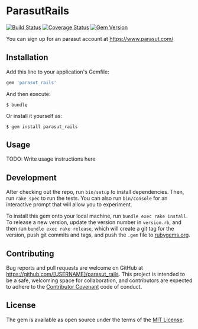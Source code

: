 # ParasutRails

[![Build Status](https://travis-ci.org/ahtung/parasut_rails.svg?branch=master)](https://travis-ci.org/ahtung/parasut_rails)
[![Coverage Status](https://coveralls.io/repos/github/ahtung/parasut_rails/badge.svg?branch=master)](https://coveralls.io/github/ahtung/parasut_rails?branch=master)
[![Gem Version](https://badge.fury.io/rb/parasut_rails.svg)](https://badge.fury.io/rb/parasut_rails)

You can sign up for an parasut account at https://www.parasut.com/

## Installation

Add this line to your application's Gemfile:

```ruby
gem 'parasut_rails'
```

And then execute:

    $ bundle

Or install it yourself as:

    $ gem install parasut_rails

## Usage

TODO: Write usage instructions here

## Development

After checking out the repo, run `bin/setup` to install dependencies. Then, run `rake spec` to run the tests. You can also run `bin/console` for an interactive prompt that will allow you to experiment.

To install this gem onto your local machine, run `bundle exec rake install`. To release a new version, update the version number in `version.rb`, and then run `bundle exec rake release`, which will create a git tag for the version, push git commits and tags, and push the `.gem` file to [rubygems.org](https://rubygems.org).

## Contributing

Bug reports and pull requests are welcome on GitHub at https://github.com/[USERNAME]/parasut_rails. This project is intended to be a safe, welcoming space for collaboration, and contributors are expected to adhere to the [Contributor Covenant](http://contributor-covenant.org) code of conduct.


## License

The gem is available as open source under the terms of the [MIT License](http://opensource.org/licenses/MIT).
